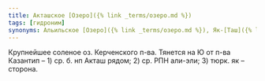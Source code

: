 ```yaml
---
title: Акташское [Озеро]({% link _terms/озеро.md %})
tags: [гидроним]
synonyms: Альильское [Озеро]({% link _terms/озеро.md %}), Як-[Таш]({% link _terms/таш.md %})
---
```


Крупнейшее соленое оз. Керченского п-ва. Тянется на Ю от п-ва Казантип – 1) ср.
б. нп Акташ рядом; 2) ср. РПН али-эли; 3) тюрк. як – сторона.
